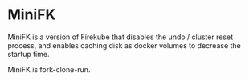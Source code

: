 # MiniFK

MiniFK is a version of Firekube that disables the undo / cluster reset process, and enables caching disk as docker volumes to decrease the startup time.

MiniFK is fork-clone-run.
